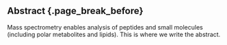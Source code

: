 ## Abstract {.page_break_before}

Mass spectrometry enables analysis of peptides and small molecules (including polar metabolites and lipids). This is where we write the abstract. 
